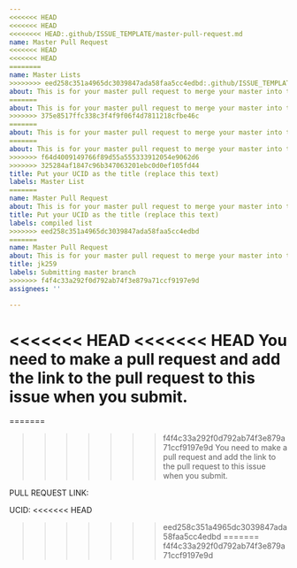 ```yaml
---
<<<<<<< HEAD
<<<<<<< HEAD
<<<<<<<< HEAD:.github/ISSUE_TEMPLATE/master-pull-request.md
name: Master Pull Request
<<<<<<< HEAD
<<<<<<< HEAD
========
name: Master Lists
>>>>>>>> eed258c351a4965dc3039847ada58faa5cc4edbd:.github/ISSUE_TEMPLATE/master-lists.md
about: This is for your master pull request to merge your master into this repo.
=======
about: This is for your master pull request to merge your master into this repo
>>>>>>> 375e8517ffc338c3f4f9f06f4d7811218cfbe46c
=======
about: This is for your master pull request to merge your master into this repo
=======
about: This is for your master pull request to merge your master into this repo.
>>>>>>> f64d4009149766f89d55a555333912054e9062d6
>>>>>>> 325284af1847c96b347063201ebc0d0ef105fd44
title: Put your UCID as the title (replace this text)
labels: Master List
=======
name: Master Pull Request
about: This is for your master pull request to merge your master into this repo.
title: Put your UCID as the title (replace this text)
labels: compiled list
>>>>>>> eed258c351a4965dc3039847ada58faa5cc4edbd
=======
name: Master Pull Request
about: This is for your master pull request to merge your master into this repo.
title: jk259
labels: Submitting master branch
>>>>>>> f4f4c33a292f0d792ab74f3e879a71ccf9197e9d
assignees: ''

---
```


<<<<<<< HEAD
<<<<<<< HEAD
You need to make a pull request and add the link to the pull request to this issue when you submit.
=======
=======
>>>>>>> f4f4c33a292f0d792ab74f3e879a71ccf9197e9d
You need to make a pull request and add the link to the pull request to this issue when you submit.  

PULL REQUEST LINK:

UCID:
<<<<<<< HEAD
>>>>>>> eed258c351a4965dc3039847ada58faa5cc4edbd
=======
>>>>>>> f4f4c33a292f0d792ab74f3e879a71ccf9197e9d
